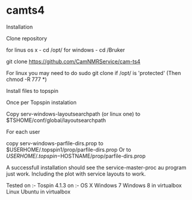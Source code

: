 # camts4
Installation

Clone repository

for linus os x - cd /opt/
for windows - cd /Bruker 

git clone https://github.com/CamNMRService/cam-ts4

For linux you may need to do sudo git clone if /opt/ is 'protected' 
(Then chmod -R 777 *)

Install files to topspin

Once per Topspin instalation

Copy serv-windows-layoutsearchpath (or linux one)
to $TSHOME/conf/global/layoutsearchpath

For each user

copy serv-windows-parfile-dirs.prop to 
$USERHOME/.topspin1/prop/parfile-dirs.prop
Or to $USERHOME/.topspin-$HOSTNAME/prop/parfile-dirs.prop

A successfull installation should see the service-master-proc au program just work.
Including the plot with service layouts to work.

Tested on :-
Tospin 4.1.3 on :-
OS X
Windows 7
Windows 8 in virtualbox
Linux Ubuntu in virtualbox


